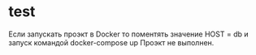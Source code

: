 # test
Если запускать проэкт в Docker то поментять значение HOST = db и запуск командой docker-compose up
Проэкт не выполнен.
